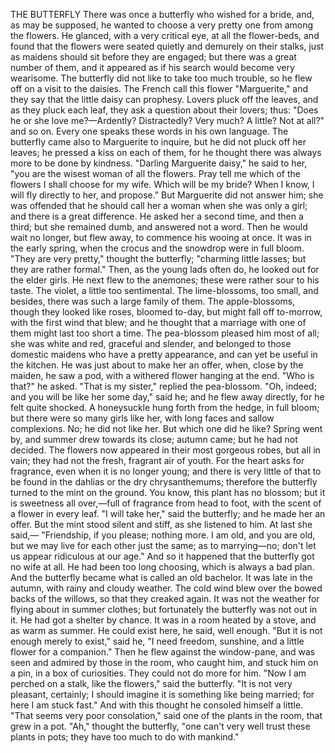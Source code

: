 THE BUTTERFLY
There
was
once
a
butterfly
who
wished
for
a
bride,
and,
as
may
be
supposed,
he
wanted
to
choose
a
very
pretty
one
from
among
the
flowers.
He
glanced,
with
a
very
critical
eye,
at
all
the
flower-beds,
and
found
that
the
flowers
were
seated
quietly
and
demurely
on
their
stalks,
just
as
maidens
should
sit
before
they
are
engaged;
but
there
was
a
great
number
of
them,
and
it
appeared
as
if
his
search
would
become
very
wearisome.
The
butterfly
did
not
like
to
take
too
much
trouble,
so
he
flew
off
on
a
visit
to
the
daisies.
The
French
call
this
flower
"Marguerite,"
and
they
say
that
the
little
daisy
can
prophesy.
Lovers
pluck
off
the
leaves,
and
as
they
pluck
each
leaf,
they
ask
a
question
about
their
lovers;
thus:
"Does
he
or
she
love
me?—Ardently?
Distractedly?
Very
much?
A
little?
Not
at
all?"
and
so
on.
Every
one
speaks
these
words
in
his
own
language.
The
butterfly
came
also
to
Marguerite
to
inquire,
but
he
did
not
pluck
off
her
leaves;
he
pressed
a
kiss
on
each
of
them,
for
he
thought
there
was
always
more
to
be
done
by
kindness.
"Darling
Marguerite
daisy,"
he
said
to
her,
"you
are
the
wisest
woman
of
all
the
flowers.
Pray
tell
me
which
of
the
flowers
I
shall
choose
for
my
wife.
Which
will
be
my
bride?
When
I
know,
I
will
fly
directly
to
her,
and
propose."
But
Marguerite
did
not
answer
him;
she
was
offended
that
he
should
call
her
a
woman
when
she
was
only
a
girl;
and
there
is
a
great
difference.
He
asked
her
a
second
time,
and
then
a
third;
but
she
remained
dumb,
and
answered
not
a
word.
Then
he
would
wait
no
longer,
but
flew
away,
to
commence
his
wooing
at
once.
It
was
in
the
early
spring,
when
the
crocus
and
the
snowdrop
were
in
full
bloom.
"They
are
very
pretty,"
thought
the
butterfly;
"charming
little
lasses;
but
they
are
rather
formal."
Then,
as
the
young
lads
often
do,
he
looked
out
for
the
elder
girls.
He
next
flew
to
the
anemones;
these
were
rather
sour
to
his
taste.
The
violet,
a
little
too
sentimental.
The
lime-blossoms,
too
small,
and
besides,
there
was
such
a
large
family
of
them.
The
apple-blossoms,
though
they
looked
like
roses,
bloomed
to-day,
but
might
fall
off
to-morrow,
with
the
first
wind
that
blew;
and
he
thought
that
a
marriage
with
one
of
them
might
last
too
short
a
time.
The
pea-blossom
pleased
him
most
of
all;
she
was
white
and
red,
graceful
and
slender,
and
belonged
to
those
domestic
maidens
who
have
a
pretty
appearance,
and
can
yet
be
useful
in
the
kitchen.
He
was
just
about
to
make
her
an
offer,
when,
close
by
the
maiden,
he
saw
a
pod,
with
a
withered
flower
hanging
at
the
end.
"Who
is
that?"
he
asked.
"That
is
my
sister,"
replied
the
pea-blossom.
"Oh,
indeed;
and
you
will
be
like
her
some
day,"
said
he;
and
he
flew
away
directly,
for
he
felt
quite
shocked.
A
honeysuckle
hung
forth
from
the
hedge,
in
full
bloom;
but
there
were
so
many
girls
like
her,
with
long
faces
and
sallow
complexions.
No;
he
did
not
like
her.
But
which
one
did
he
like?
Spring
went
by,
and
summer
drew
towards
its
close;
autumn
came;
but
he
had
not
decided.
The
flowers
now
appeared
in
their
most
gorgeous
robes,
but
all
in
vain;
they
had
not
the
fresh,
fragrant
air
of
youth.
For
the
heart
asks
for
fragrance,
even
when
it
is
no
longer
young;
and
there
is
very
little
of
that
to
be
found
in
the
dahlias
or
the
dry
chrysanthemums;
therefore
the
butterfly
turned
to
the
mint
on
the
ground.
You
know,
this
plant
has
no
blossom;
but
it
is
sweetness
all
over,—full
of
fragrance
from
head
to
foot,
with
the
scent
of
a
flower
in
every
leaf.
"I
will
take
her,"
said
the
butterfly;
and
he
made
her
an
offer.
But
the
mint
stood
silent
and
stiff,
as
she
listened
to
him.
At
last
she
said,—
"Friendship,
if
you
please;
nothing
more.
I
am
old,
and
you
are
old,
but
we
may
live
for
each
other
just
the
same;
as
to
marrying—no;
don't
let
us
appear
ridiculous
at
our
age."
And
so
it
happened
that
the
butterfly
got
no
wife
at
all.
He
had
been
too
long
choosing,
which
is
always
a
bad
plan.
And
the
butterfly
became
what
is
called
an
old
bachelor.
It
was
late
in
the
autumn,
with
rainy
and
cloudy
weather.
The
cold
wind
blew
over
the
bowed
backs
of
the
willows,
so
that
they
creaked
again.
It
was
not
the
weather
for
flying
about
in
summer
clothes;
but
fortunately
the
butterfly
was
not
out
in
it.
He
had
got
a
shelter
by
chance.
It
was
in
a
room
heated
by
a
stove,
and
as
warm
as
summer.
He
could
exist
here,
he
said,
well
enough.
"But
it
is
not
enough
merely
to
exist,"
said
he,
"I
need
freedom,
sunshine,
and
a
little
flower
for
a
companion."
Then
he
flew
against
the
window-pane,
and
was
seen
and
admired
by
those
in
the
room,
who
caught
him,
and
stuck
him
on
a
pin,
in
a
box
of
curiosities.
They
could
not
do
more
for
him.
"Now
I
am
perched
on
a
stalk,
like
the
flowers,"
said
the
butterfly.
"It
is
not
very
pleasant,
certainly;
I
should
imagine
it
is
something
like
being
married;
for
here
I
am
stuck
fast."
And
with
this
thought
he
consoled
himself
a
little.
"That
seems
very
poor
consolation,"
said
one
of
the
plants
in
the
room,
that
grew
in
a
pot.
"Ah,"
thought
the
butterfly,
"one
can't
very
well
trust
these
plants
in
pots;
they
have
too
much
to
do
with
mankind."
